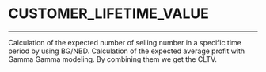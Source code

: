 # CUSTOMER_LIFETIME_VALUE
-----------------------------------------------------------------
Calculation of the expected number of selling number in a specific time period by using BG/NBD.
Calculation of the expected average profit with Gamma Gamma modeling.
By combining them we get the CLTV.

